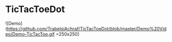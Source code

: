 # TicTacToeDot

![Demo](https://github.com/TrabelsiAchraf/TicTacToeDot/blob/master/Demo%20Video/Demo-TicTacToe.gif =250x250)
